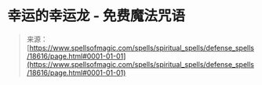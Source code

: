 <!--yml

category: 未分类

date: 2024-06-12 19:00:20

-->

# 幸运的幸运龙 - 免费魔法咒语

> 来源：[https://www.spellsofmagic.com/spells/spiritual_spells/defense_spells/18616/page.html#0001-01-01](https://www.spellsofmagic.com/spells/spiritual_spells/defense_spells/18616/page.html#0001-01-01)
